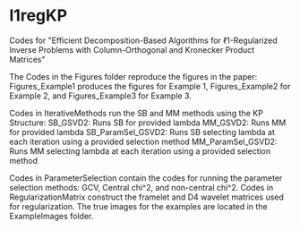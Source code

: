 # l1regKP
Codes for "Efficient Decomposition-Based Algorithms for ℓ1-Regularized Inverse Problems with Column-Orthogonal and Kronecker Product Matrices"

The Codes in the Figures folder reproduce the figures in the paper:
  Figures_Example1 produces the figures for Example 1, Figures_Example2 for Example 2, and Figures_Example3 for Example 3.

Codes in IterativeMethods run the SB and MM methods using the KP Structure:
  SB_GSVD2: Runs SB for provided lambda
  MM_GSVD2: Runs MM for provided lambda
  SB_ParamSel_GSVD2: Runs SB selecting lambda at each iteration using a provided selection method
  MM_ParamSel_GSVD2: Runs MM selecting lambda at each iteration using a provided selection method

Codes in ParameterSelection contain the codes for running the parameter selection methods: GCV, Central chi^2, and non-central chi^2.
Codes in RegularizationMatrix construct the framelet and D4 wavelet matrices used for regularization.
The true images for the examples are located in the ExampleImages folder.
